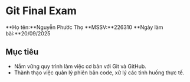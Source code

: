 # Git Final Exam

**Họ tên:**Nguyễn Phước Thọ
**MSSV:**226310
**Ngày làm bài:**20/09/2025

## Mục tiêu
- Nắm vững quy trình làm việc cơ bản với Git và GitHub.
- Thành thạo việc quản lý phiên bản code, xử lý các tình huống thực tế.
